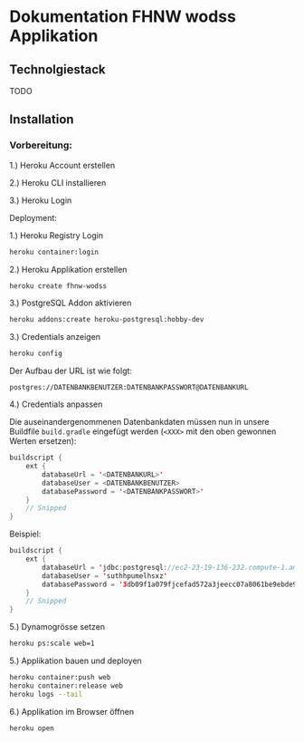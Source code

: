 # Dokumentation FHNW wodss Applikation

## Technolgiestack

TODO

## Installation

### Vorbereitung:

1.) Heroku Account erstellen

2.) Heroku CLI installieren

3.) Heroku Login

Deployment:

1.) Heroku Registry Login

```bash
heroku container:login
```

2.) Heroku Applikation erstellen

```bash
heroku create fhnw-wodss
```

3.) PostgreSQL Addon aktivieren

```bash
heroku addons:create heroku-postgresql:hobby-dev
```

3.) Credentials anzeigen

```bash
heroku config
```
Der Aufbau der URL ist wie folgt:

```
postgres://DATENBANKBENUTZER:DATENBANKPASSWORT@DATENBANKURL
```

4.) Credentials anpassen

Die auseinandergenommenen Datenbankdaten müssen nun in unsere Buildfile `build.gradle` eingefügt werden (`<XXX>` mit den oben gewonnen Werten ersetzen):

```java
buildscript {
    ext {
        databaseUrl = '<DATENBANKURL>'
        databaseUser = <DATENBANKBENUTZER>
        databasePassword = '<DATENBANKPASSWORT>'
    }
    // Snipped
}
```

Beispiel:

```java
buildscript {
    ext {
        databaseUrl = 'jdbc:postgresql://ec2-23-19-136-232.compute-1.amazonaws.com:5432/d9klsnvh3v0cbs'
        databaseUser = 'suthhpumelhsxz'
        databasePassword = '3db09f1a079fjcefad572a3jeecc07a8061be9ebde9faj5589aa585b610e4252'
    }
    // Snipped
}
```

5.) Dynamogrösse setzen

```bash
heroku ps:scale web=1
```

5.) Applikation bauen und deployen

```bash
heroku container:push web
heroku container:release web
heroku logs --tail
```

6.) Applikation im Browser öffnen

```bash
heroku open
```
